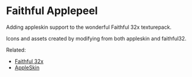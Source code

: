 # Faithful Applepeel

Adding appleskin support to the wonderful Faithful 32x texturepack.

Icons and assets created by modifying from both appleskin and faithful32.

Related:
- [Faithful 32x](https://modrinth.com/resourcepack/faithful-32x)
- [AppleSkin](https://modrinth.com/mod/appleskin)

